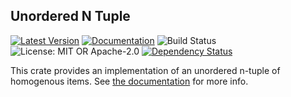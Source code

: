 Unordered N Tuple
----

[![Latest Version](https://img.shields.io/crates/v/unordered-n-tuple)](https://crates.io/crates/unordered-n-tuple)
[![Documentation](https://docs.rs/unordered-n-tuple/badge.svg)](https://docs.rs/unordered-n-tuple)
![Build Status](https://api.travis-ci.com/JarredAllen/unordered-n-tuple-rust.svg)
![License: MIT OR Apache-2.0](https://img.shields.io/crates/l/unordered-n-tuple.svg)
[![Dependency Status](https://deps.rs/repo/github/JarredAllen/unordered-n-tuple-rust/status.svg)](https://deps.rs/repo/github/JarredAllen/unordered-n-tuple-rust/)

This crate provides an implementation of an unordered n-tuple of homogenous
items. See [the documentation](https://docs.rs/unordered-n-tuple) for more info.
